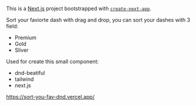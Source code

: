 This is a [Next.js](https://nextjs.org/) project bootstrapped with [`create-next-app`](https://github.com/vercel/next.js/tree/canary/packages/create-next-app).

Sort your faviorte dash with drag and drop, you can sort your dashes with 3 field:
- Premium
- Gold
- Sliver

Used for create this small component:
- dnd-beatiful
- tailwind
- next.js

https://sort-you-fav-dnd.vercel.app/
